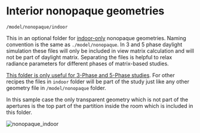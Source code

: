 # Interior nonopaque geometries

`/model/nonopaque/indoor`

This in an optional folder for <u>indoor-only</u> nonopaque geometries. Naming convention
is the same as `./model/nonopaque`. In 3 and 5 phase daylight simulation these files will
only be included in view matrix calculation and will not be part of daylight matrix.
Separating the files is helpful to relax radiance parameters for different phases of
matrix-based studies.

<u>This folder is only useful for 3-Phase and 5-Phase studies</u>. For other recipes the
files in `indoor` folder will be part of the study just like any other geometry file in
`/model/nonopaque` folder.

In this sample case the only transparent geometry which is not part of the apertures is
the top part of the partition inside the room which is included in this folder.

![nonopaque_indoor](https://user-images.githubusercontent.com/2915573/53506467-05dd6400-3a84-11e9-9d15-a1a859135234.jpg)
